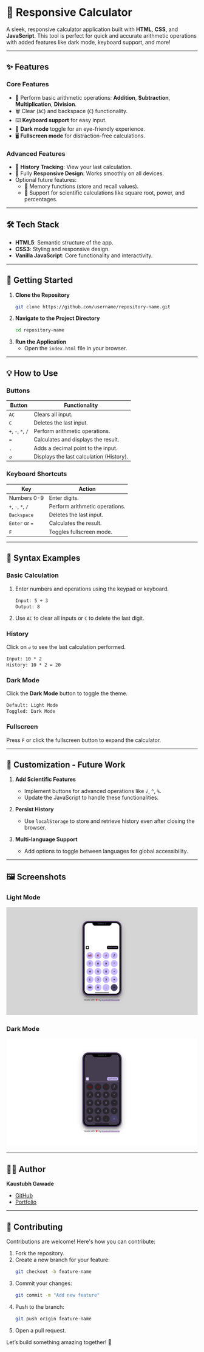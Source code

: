 # **🧮 Responsive Calculator**

A sleek, responsive calculator application built with **HTML**, **CSS**, and **JavaScript**. This tool is perfect for quick and accurate arithmetic operations with added features like dark mode, keyboard support, and more!  

---

## **✨ Features**

### Core Features  
- 🧮 Perform basic arithmetic operations: **Addition**, **Subtraction**, **Multiplication**, **Division**.  
- 🗑️ Clear (`AC`) and backspace (`C`) functionality.  
- ⌨️ **Keyboard support** for easy input.  
- 🌙 **Dark mode** toggle for an eye-friendly experience.  
- 🖥️ **Fullscreen mode** for distraction-free calculations.  

### Advanced Features  
- 📜 **History Tracking**: View your last calculation.  
- 📱 Fully **Responsive Design**: Works smoothly on all devices.  
- Optional future features:  
  - 🧠 Memory functions (store and recall values).  
  - 🧪 Support for scientific calculations like square root, power, and percentages.

---

## **🛠️ Tech Stack**

- **HTML5**: Semantic structure of the app.  
- **CSS3**: Styling and responsive design.  
- **Vanilla JavaScript**: Core functionality and interactivity.

---

## **🚀 Getting Started**

1. **Clone the Repository**  
   ```bash
   git clone https://github.com/username/repository-name.git
   ```
2. **Navigate to the Project Directory**  
   ```bash
   cd repository-name
   ```
3. **Run the Application**  
   - Open the `index.html` file in your browser.

---

## **💡 How to Use**

### Buttons  
| **Button** | **Functionality**                          |
|------------|--------------------------------------------|
| `AC`       | Clears all input.                         |
| `C`        | Deletes the last input.                   |
| `+`, `-`, `*`, `/` | Perform arithmetic operations.    |
| `=`        | Calculates and displays the result.       |
| `.`        | Adds a decimal point to the input.         |
| `↺`        | Displays the last calculation (History).   |

### Keyboard Shortcuts  
| **Key**     | **Action**                                |
|-------------|------------------------------------------|
| Numbers 0-9 | Enter digits.                            |
| `+`, `-`, `*`, `/` | Perform arithmetic operations.    |
| `Backspace` | Deletes the last input.                  |
| `Enter` or `=` | Calculates the result.                |
| `F`         | Toggles fullscreen mode.                 |

---

## **📘 Syntax Examples**

### Basic Calculation  
1. Enter numbers and operations using the keypad or keyboard.  
   ```text
   Input: 5 + 3  
   Output: 8  
   ```
2. Use `AC` to clear all inputs or `C` to delete the last digit.

### History  
Click on `↺` to see the last calculation performed.  
```text
Input: 10 * 2  
History: 10 * 2 = 20  
```

### Dark Mode  
Click the **Dark Mode** button to toggle the theme.  
```text
Default: Light Mode  
Toggled: Dark Mode  
```

### Fullscreen  
Press `F` or click the fullscreen button to expand the calculator.

---

## **🎨 Customization - Future Work**

1. **Add Scientific Features**  
   - Implement buttons for advanced operations like `√`, `^`, `%`.  
   - Update the JavaScript to handle these functionalities.

2. **Persist History**  
   - Use `localStorage` to store and retrieve history even after closing the browser.

3. **Multi-language Support**  
   - Add options to toggle between languages for global accessibility.

---

## **🖼️ Screenshots**

### Light Mode  
![Light Mode Screenshot](./imgs/mode-light.png)  

### Dark Mode  
![Dark Mode Screenshot](./imgs/mode-dark.png)  

---

## **👨‍💻 Author**

**Kaustubh Gawade**  
- [GitHub](https://github.com/kaustubhgawade)  
- [Portfolio](https://kaustubhgawade.github.io/)  

---

## **🤝 Contributing**

Contributions are welcome! Here's how you can contribute:  

1. Fork the repository.  
2. Create a new branch for your feature:  
   ```bash
   git checkout -b feature-name
   ```
3. Commit your changes:  
   ```bash
   git commit -m "Add new feature"
   ```
4. Push to the branch:  
   ```bash
   git push origin feature-name
   ```
5. Open a pull request.

Let’s build something amazing together! 🚀
